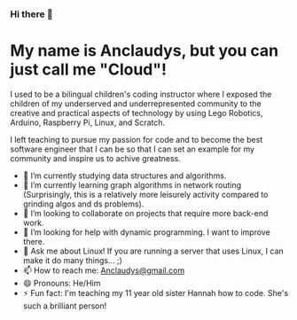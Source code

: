 ### Hi there 👋


# My name is Anclaudys, but you can just call me "Cloud"! 

I used to be a bilingual children's coding instructor where I exposed the children of my underserved and underrepresented community to the creative and practical aspects of technology by using Lego Robotics, Arduino, Raspberry Pi, Linux, and Scratch. 

I left teaching to pursue my passion for code and to become the best software engineer that I can be so that I can set an example for my community and inspire us to achive greatness.


- 🔭 I’m currently studying data structures and algorithms. 
- 🌱 I’m currently learning graph algorithms in network routing (Surprisingly, this is a relatively more leisurely activity compared to grinding algos and ds problems). 
- 👯 I’m looking to collaborate on projects that require more back-end work.
- 🤔 I’m looking for help with dynamic programming. I want to improve there. 
- 💬 Ask me about Linux! If you are running a server that uses Linux, I can make it do many things... ;) 
- 📫 How to reach me: Anclaudys@gmail.com
- 😄 Pronouns: He/Him
- ⚡ Fun fact:  I'm teaching my 11 year old sister Hannah how to code. She's such a brilliant person!

